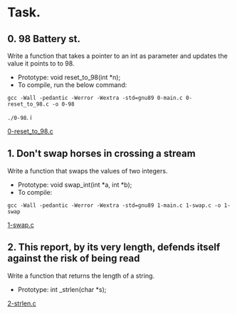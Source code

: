 # Task.
## 0. 98 Battery st.
Write a function that takes a pointer to an int as parameter and updates the value it points to to 98.

* Prototype: void reset_to_98(int *n);
* To compile, run the below command:

`gcc -Wall -pedantic -Werror -Wextra -std=gnu89 0-main.c 0-reset_to_98.c -o 0-98`

`./0-98`.
i

[0-reset_to_98.c](0-reset_to_98.c)

## 1. Don't swap horses in crossing a stream
Write a function that swaps the values of two integers.

* Prototype: void swap_int(int *a, int *b);
* To compile:

`gcc -Wall -pedantic -Werror -Wextra -std=gnu89 1-main.c 1-swap.c -o 1-swap`

[1-swap.c](1-swap.c)

## 2. This report, by its very length, defends itself against the risk of being read
Write a function that returns the length of a string.

* Prototype: int _strlen(char *s);

[2-strlen.c](2-strlen.c)
